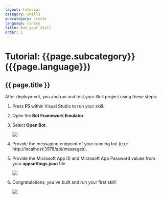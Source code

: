 ```yaml
---
layout: tutorial
category: Skills
subcategory: Create
language: csharp
title: Run your skill
order: 5
---
```


# Tutorial: {{page.subcategory}} ({{page.language}})

## {{ page.title }}

After deployment, you and run and test your Skill project using these steps:

1. Press **F5** within Visual Studio to run your skill.
1. Open the **Bot Framework Emulator**.
1. Select **Open Bot**.

    ![]({{site.baseurl}}/assets/images/quickstart-virtualassistant-openbot.png)

1. Provide the messaging endpoint of your running bot (e.g: http://localhost:3978/api/messages).
1. Provide the Microsoft App ID and Microsoft App Password values from your **appsettings.json** file.

    ![]({{site.baseurl}}/assets/images/quickstart-virtualassistant-openbotmodal.png)

1. Congratulations, you've built and run your first skill!

    ![]({{site.baseurl}}/assets/images/quickstart-virtualassistant-greetingemulator.png)